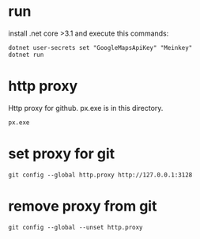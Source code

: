 
# run
install .net core >3.1 and execute this commands:

    dotnet user-secrets set "GoogleMapsApiKey" "Meinkey"
    dotnet run


# http proxy

Http proxy for github. px.exe is in this directory.

    px.exe

# set proxy for git

    git config --global http.proxy http://127.0.0.1:3128

# remove proxy from git

    git config --global --unset http.proxy
